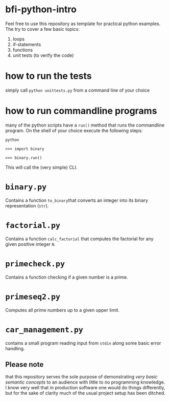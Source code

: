 # bfi-python-intro
Feel free to use this repository as template for practical python examples.
The try to cover a few basic topics:
1. loops
2. if-statements
3. functions
3. unit tests (to verify the code) 

# how to run the tests
simply call `python unittests.py` from a command line of your choice

# how to run commandline programs
many of the python scripts have a `run()` method that runs the commandline program. On the shell of your choice execute the following steps:
```
python

>>> import binary

>>> binary.run()

```
This will call the (very simple) CLI.

# ```binary.py```
Contains a function `to_binary`that converts an integer into its binary representation (`str`). 

# `factorial.py`
Contains a function `calc_factorial` that computes the factorial for any given positive integer `N`.

# `primecheck.py`
Contains a function checking if a given number is a prime.

# `primeseq2.py`
Computes all prime numbers up to a given upper limit.

# `car_management.py`
contains a small program reading input from `stdin` along some basic error handling.


## Please note 
that this repository serves the sole purpose of demonstrating *very basic semantic concepts* to an audience with little to no programming knowledge. 
I know very well that in production software one would do things differently, but for the sake of clarity much of the usual project setup has been ditched. 